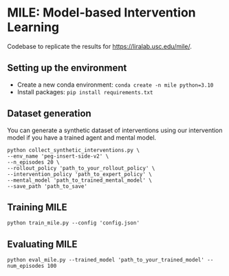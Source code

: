 # MILE: Model-based Intervention Learning
Codebase to replicate the results for https://liralab.usc.edu/mile/.

## Setting up the environment
- Create a new conda environment: `conda create -n mile python=3.10`
- Install packages: `pip install requirements.txt`

## Dataset generation
You can generate a synthetic dataset of interventions using our intervention model if you have a trained agent and mental model.

```
python collect_synthetic_interventions.py \
--env_name 'peg-insert-side-v2' \
--n_episodes 20 \
--rollout_policy 'path_to_your_rollout_policy' \
--intervention_policy 'path_to_expert_policy' \
--mental_model 'path_to_trained_mental_model' \
--save_path 'path_to_save' 
```

## Training MILE
```
python train_mile.py --config 'config.json'
```

## Evaluating MILE
```
python eval_mile.py --trained_model 'path_to_your_trained_model' --num_episodes 100
```
